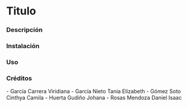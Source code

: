 <h1> Titulo </h1>
<h3> Descripción </h3>
<h3> Instalación </h3>
<h3> Uso </h3>
<h3> Créditos </h3>
- García Carrera Viridiana
- García Nieto Tania Elizabeth
- Gómez Soto Cinthya Camila
- Huerta Gudiño Johana
- Rosas Mendoza Daniel Isaac